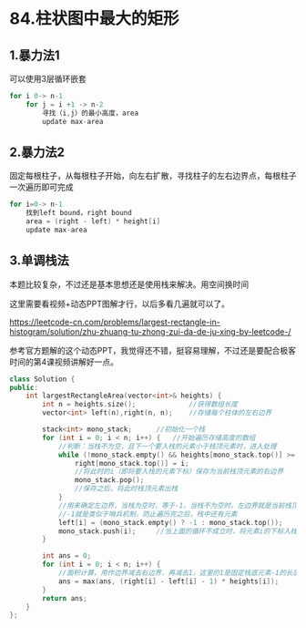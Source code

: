 # 84.柱状图中最大的矩形

## 1.暴力法1

可以使用3层循环嵌套

```c++
for i 0-> n-1
	for j = i +1 -> n-2
		寻找（i,j）的最小高度，area
		update max-area
```

## 2.暴力法2

固定每根柱子，从每根柱子开始，向左右扩散，寻找柱子的左右边界点，每根柱子一次遍历即可完成

```c++
for i=0-> n-1
    找到left bound，right bound
    area = (right - left) * height[i]
    update max-area
```

## 3.单调栈法

本题比较复杂，不过还是基本思想还是使用栈来解决。用空间换时间

这里需要看视频+动态PPT图解才行，以后多看几遍就可以了。

https://leetcode-cn.com/problems/largest-rectangle-in-histogram/solution/zhu-zhuang-tu-zhong-zui-da-de-ju-xing-by-leetcode-/

参考官方题解的这个动态PPT，我觉得还不错，挺容易理解，不过还是要配合极客时间的第4课视频讲解好一点。

```c++
class Solution {
public:
    int largestRectangleArea(vector<int>& heights) {
        int n = heights.size();				//获得数组长度
        vector<int> left(n),right(n, n); 	//存储每个柱体的左右边界

        stack<int> mono_stack;		//初始化一个栈
        for (int i = 0; i < n; i++) {	//开始遍历存储高度的数组
            //判断：当栈不为空，且下一个要入栈的元素小于栈顶元素时，进入处理
            while (!mono_stack.empty() && heights[mono_stack.top()] >= heights[i]) {
                right[mono_stack.top()] = i;	
                //将此时的i（即将要入栈的元素下标）保存为当前栈顶元素的右边界
                mono_stack.pop();
                //保存之后，将此时栈顶元素出栈
            }
            //用来确定左边界，当栈为空时，等于-1，当栈不为空时，左边界就是当前栈顶元素（这里很关键）
            //-1就是类似于哨兵机制，防止遍历完之后，栈中还有元素
            left[i] = (mono_stack.empty() ? -1 : mono_stack.top());
            mono_stack.push(i);		//当上面的循环不成立时，将元素i的下标入栈
        }

        int ans = 0;
        for (int i = 0; i < n; i++) {
            //面积计算，用作边界减去右边界，再减去1，这里的1是固定栈底元素-1的长度，一直寻找最大值的面积
            ans = max(ans, (right[i] - left[i] - 1) * heights[i]);
        }
        return ans;
    }
};

```

